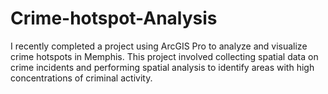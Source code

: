 # Crime-hotspot-Analysis
I recently completed a project using ArcGIS Pro to analyze and visualize crime hotspots in Memphis. This project involved collecting spatial data on crime incidents and performing spatial analysis to identify areas with high concentrations of criminal activity. 
